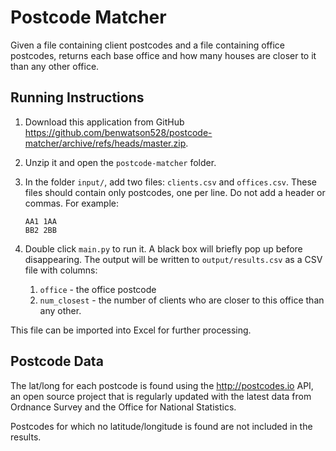 # Postcode Matcher

Given a file containing client postcodes and a file containing office postcodes,
returns each base office and how many houses are closer to it than any other office.


## Running Instructions

1. Download this application from GitHub https://github.com/benwatson528/postcode-matcher/archive/refs/heads/master.zip.
2. Unzip it and open the `postcode-matcher` folder.
3. In the folder `input/`, add two files: `clients.csv` and `offices.csv`. These files should contain only postcodes, one per line. Do not add a header or commas. For example:
   ```
   AA1 1AA
   BB2 2BB
   ```
4. Double click `main.py` to run it. A black box will briefly pop up before disappearing.
The output will be written to `output/results.csv` as a CSV file with columns:

    1. `office` - the office postcode
    2. `num_closest` - the number of clients who are closer to this office than any other.

This file can be imported into Excel for further processing.


## Postcode Data

The lat/long for each postcode is found using the http://postcodes.io API, an open source project that is regularly
updated with the latest data from Ordnance Survey and the Office for National Statistics.

Postcodes for which no latitude/longitude is found are not included in the results.
